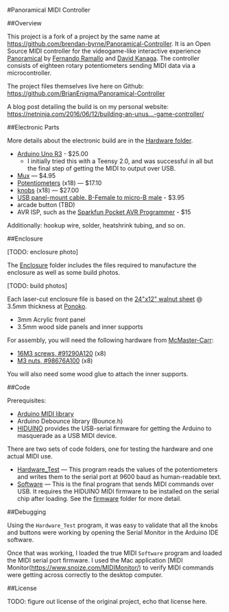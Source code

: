 #Panoramical MIDI Controller

##Overview

This project is a fork of a project by the same name at <https://github.com/brendan-byrne/Panoramical-Controller>. It is an Open Source MIDI controller for the videogame-like interactive experience [Panoramical](http://panoramic.al/) by [Fernando Ramallo](http://www.byfernando.com/) and [David Kanaga](https://davidkanaga.bandcamp.com/). The controller consists of eighteen rotary potentiometers sending MIDI data via a microcontroller.

The project files themselves live here on Github: <https://github.com/BrianEnigma/Panoramical-Controller>

A blog post detailing the build is on my personal website: <https://netninja.com/2016/06/12/building-an-unus…-game-controller/>

##Electronic Parts

More details about the electronic build are in the [Hardware folder](Hardware/).

- [Arduino Uno R3](https://www.arduino.cc/en/Main/ArduinoBoardUno) - $25.00
    - I initially tried this with a Teensy 2.0, and was successful in all but the final step of getting the MIDI to output over USB.
- [Mux](https://www.sparkfun.com/products/9056) — $4.95
- [Potentiometers](https://www.sparkfun.com/products/9939) (x18) — $17.10
- [knobs](https://www.sparkfun.com/products/10002) (x18) — $27.00
- [USB panel-mount cable, B-Female to micro-B male](https://www.adafruit.com/products/937) - $3.95
- arcade button (TBD)
- AVR ISP, such as the [Sparkfun Pocket AVR Programmer](https://www.sparkfun.com/products/9825) - $15

Additionally: hookup wire, solder, heatshrink tubing, and so on.

##Enclosure

[TODO: enclosure photo]

The [Enclosure](Enclosure/) folder includes the files required to manufacture the enclosure as well as some build photos.

[TODO: build photos]

Each laser-cut enclosure file is based on the [24"x12" walnut sheet](http://www.ponoko.com/make-and-sell/show-material/598-premium-veneer-mdf-walnut) @ 3.5mm thickness at [Ponoko](http://ponoko.com/).

- 3mm Acrylic front panel
- 3.5mm wood side panels and inner supports

For assembly, you will need the following hardware from [McMaster-Carr](http://www.mcmaster.com/):

- [16M3 screws, #91290A120](http://www.mcmaster.com/#91290A120) (x8)
- [M3 nuts, #98676A100](http://www.mcmaster.com/#98676A100) (x8)

You will also need some wood glue to attach the inner supports.

##Code

Prerequisites:

- [Arduino MIDI library](https://github.com/FortySevenEffects/arduino_midi_library/)
- Arduino Debounce library (Bounce.h)
- [HIDUINO](https://github.com/ddiakopoulos/hiduino) provides the USB-serial firmware for getting the Arduino to masquerade as a USB MIDI device.

There are two sets of code folders, one for testing the hardware and one actual MIDI use.

- [Hardware_Test](Hardware_Test/Hardware_Test.ino) — This program reads the values of the potentiometers and writes them to the serial port at 9600 baud as human-readable text.
- [Software](Software/Software.ino) — This is the final program that sends MIDI commands over USB. It requires the HIDUINO MIDI firmware to be installed on the serial chip after loading. See the [firmware](firmware/) folder for more detail.

##Debugging

Using the `Hardware_Test` program, it was easy to validate that all the knobs and buttons were working by opening the Serial Monitor in the Arduino IDE software.

Once that was working, I loaded the true MIDI `Software` program and loaded the MIDI serial port firmware. I used the Mac application [MIDI Monitor(https://www.snoize.com/MIDIMonitor/) to verify MIDI commands were getting across correctly to the desktop computer.

##License

TODO: figure out license of the original project, echo that license here.

